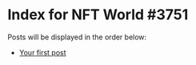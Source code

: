 # Index for NFT World #3751
Posts will be displayed in the order below:

- [Your first post](./001-first.md)

